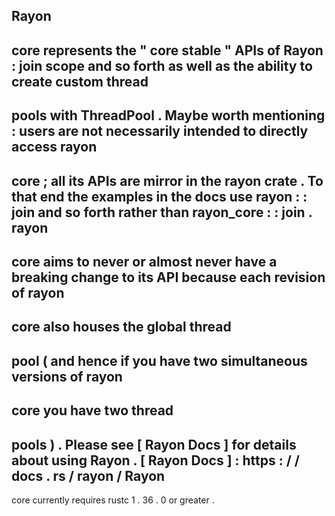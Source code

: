 Rayon
-
core
represents
the
"
core
stable
"
APIs
of
Rayon
:
join
scope
and
so
forth
as
well
as
the
ability
to
create
custom
thread
-
pools
with
ThreadPool
.
Maybe
worth
mentioning
:
users
are
not
necessarily
intended
to
directly
access
rayon
-
core
;
all
its
APIs
are
mirror
in
the
rayon
crate
.
To
that
end
the
examples
in
the
docs
use
rayon
:
:
join
and
so
forth
rather
than
rayon_core
:
:
join
.
rayon
-
core
aims
to
never
or
almost
never
have
a
breaking
change
to
its
API
because
each
revision
of
rayon
-
core
also
houses
the
global
thread
-
pool
(
and
hence
if
you
have
two
simultaneous
versions
of
rayon
-
core
you
have
two
thread
-
pools
)
.
Please
see
[
Rayon
Docs
]
for
details
about
using
Rayon
.
[
Rayon
Docs
]
:
https
:
/
/
docs
.
rs
/
rayon
/
Rayon
-
core
currently
requires
rustc
1
.
36
.
0
or
greater
.
